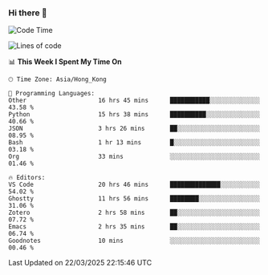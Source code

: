 ### Hi there 👋

<!--
**nicehiro/nicehiro** is a ✨ _special_ ✨ repository because its `README.md` (this file) appears on your GitHub profile.

Here are some ideas to get you started:

- 🔭 I’m currently working on ...
- 🌱 I’m currently learning ...
- 👯 I’m looking to collaborate on ...
- 🤔 I’m looking for help with ...
- 💬 Ask me about ...
- 📫 How to reach me: ...
- 😄 Pronouns: ...
- ⚡ Fun fact: ...
-->

<!--START_SECTION:waka-->
![Code Time](http://img.shields.io/badge/Code%20Time-392%20hrs%2028%20mins-blue)

![Lines of code](https://img.shields.io/badge/From%20Hello%20World%20I%27ve%20Written-1.6%20million%20lines%20of%20code-blue)

📊 **This Week I Spent My Time On** 

```text
🕑︎ Time Zone: Asia/Hong_Kong

💬 Programming Languages: 
Other                    16 hrs 45 mins      ███████████░░░░░░░░░░░░░░   43.58 % 
Python                   15 hrs 38 mins      ██████████░░░░░░░░░░░░░░░   40.66 % 
JSON                     3 hrs 26 mins       ██░░░░░░░░░░░░░░░░░░░░░░░   08.95 % 
Bash                     1 hr 13 mins        █░░░░░░░░░░░░░░░░░░░░░░░░   03.18 % 
Org                      33 mins             ░░░░░░░░░░░░░░░░░░░░░░░░░   01.46 % 

🔥 Editors: 
VS Code                  20 hrs 46 mins      ██████████████░░░░░░░░░░░   54.02 % 
Ghostty                  11 hrs 56 mins      ████████░░░░░░░░░░░░░░░░░   31.06 % 
Zotero                   2 hrs 58 mins       ██░░░░░░░░░░░░░░░░░░░░░░░   07.72 % 
Emacs                    2 hrs 35 mins       ██░░░░░░░░░░░░░░░░░░░░░░░   06.74 % 
Goodnotes                10 mins             ░░░░░░░░░░░░░░░░░░░░░░░░░   00.46 % 
```


 Last Updated on 22/03/2025 22:15:46 UTC
<!--END_SECTION:waka-->
